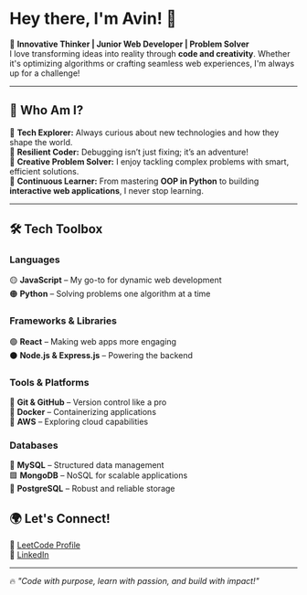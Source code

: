 # Hey there, I'm Avin! 👋  

🚀 **Innovative Thinker | Junior Web Developer | Problem Solver**  
I love transforming ideas into reality through **code and creativity**. Whether it's optimizing algorithms or crafting seamless web experiences, I'm always up for a challenge!  

---

## 🌟 Who Am I?  
🔹 **Tech Explorer:** Always curious about new technologies and how they shape the world.  
🔹 **Resilient Coder:** Debugging isn’t just fixing; it’s an adventure!  
🔹 **Creative Problem Solver:** I enjoy tackling complex problems with smart, efficient solutions.  
🔹 **Continuous Learner:** From mastering **OOP in Python** to building **interactive web applications**, I never stop learning.  

---

## 🛠️ Tech Toolbox  

### **Languages**  
🟡 **JavaScript** – My go-to for dynamic web development  
🟠 **Python** – Solving problems one algorithm at a time  

### **Frameworks & Libraries**  
🟢 **React** – Making web apps more engaging  
⚫ **Node.js & Express.js** – Powering the backend  

### **Tools & Platforms**  
🔹 **Git & GitHub** – Version control like a pro  
🔹 **Docker** – Containerizing applications  
🔹 **AWS** – Exploring cloud capabilities  

### **Databases**  
🔷 **MySQL** – Structured data management  
🟩 **MongoDB** – NoSQL for scalable applications  
🔵 **PostgreSQL** – Robust and reliable storage  



## 🌍 Let's Connect!  
📌 [LeetCode Profile](YOUR_LEETCODE_PROFILE_LINK)  
📌 [LinkedIn](YOUR_LINKEDIN_PROFILE_LINK)  

---

🔥 _"Code with purpose, learn with passion, and build with impact!"_  
